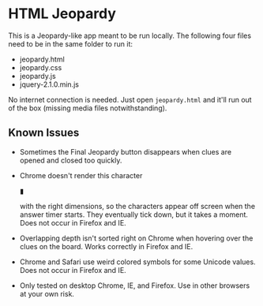 # HTML Jeopardy

This is a Jeopardy-like app meant to be run locally. The following four files
need to be in the same folder to run it:

* jeopardy.html
* jeopardy.css
* jeopardy.js
* jquery-2.1.0.min.js

No internet connection is needed. Just open `jeopardy.html` and it'll run out
of the box (missing media files notwithstanding).

## Known Issues

* Sometimes the Final Jeopardy button disappears when clues are opened and closed
  too quickly.
* Chrome doesn't render this character
    
    &#9646;
  
  with the right dimensions, so the characters appear off screen when the answer timer
  starts. They eventually tick down, but it takes a moment. Does not occur in Firefox
  and IE.
* Overlapping depth isn't sorted right on Chrome when hovering over the clues on the
  board. Works correctly in Firefox and IE.
* Chrome and Safari use weird colored symbols for some Unicode values. Does not occur
  in Firefox and IE.
* Only tested on desktop Chrome, IE, and Firefox. Use in other browsers at your own risk.
